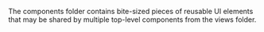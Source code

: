 The components folder contains bite-sized pieces of reusable UI elements that may be shared by multiple top-level components from the views folder.